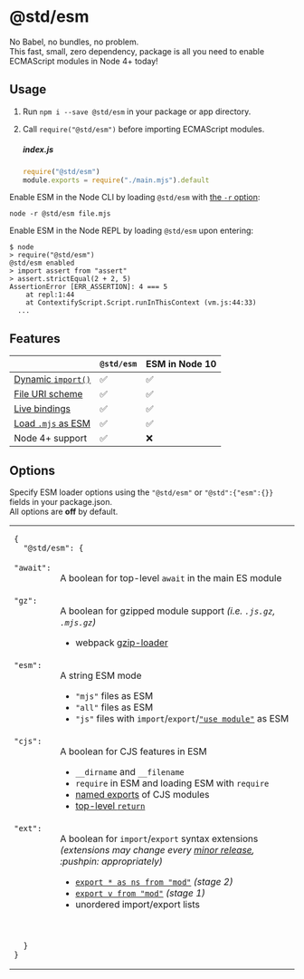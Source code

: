 # @std/esm

No Babel, no bundles, no problem.<br>
This fast, small, zero dependency, package is all you need to enable
ECMAScript modules in Node 4+ today!

Usage
---

  1. Run `npm i --save @std/esm` in your package or app directory.
  2. Call `require("@std/esm")` before importing ECMAScript modules.

     ##### index.js
     ```js
     require("@std/esm")
     module.exports = require("./main.mjs").default
     ```

Enable ESM in the Node CLI by loading `@std/esm` with [the `-r` option](https://nodejs.org/api/cli.html#cli_r_require_module):

```shell
node -r @std/esm file.mjs
```

Enable ESM in the Node REPL by loading `@std/esm` upon entering:

```shell
$ node
> require("@std/esm")
@std/esm enabled
> import assert from "assert"
> assert.strictEqual(2 + 2, 5)
AssertionError [ERR_ASSERTION]: 4 === 5
    at repl:1:44
    at ContextifyScript.Script.runInThisContext (vm.js:44:33)
  ...
```

Features
---

| | `@std/esm` | ESM in Node 10 |
| --- | --- | --- |
| [Dynamic `import()`](https://github.com/tc39/proposal-dynamic-import) | :white_check_mark: | :white_check_mark: |
| [File URI scheme](https://en.wikipedia.org/wiki/File_URI_scheme) | :white_check_mark: | :white_check_mark: |
| [Live bindings](https://ponyfoo.com/articles/es6-modules-in-depth#bindings-not-values) | :white_check_mark: | :white_check_mark: |
| [Load `.mjs` as ESM](https://github.com/nodejs/node-eps/blob/master/002-es-modules.md#32-determining-if-source-is-an-es-module) | :white_check_mark: | :white_check_mark: |
| Node 4+ support | :white_check_mark: | :x: |

Options
---

Specify ESM loader options using the `"@std/esm"` or `"@std":{"esm":{}}` fields in your package.json.<br>
All options are **off** by default.

<table>
<tr>
  <td colspan="2">
  <pre><code>{
  "@std/esm": {</code></pre>
  </td>
</tr>
<tr>
  <td valign="top"><code>"await":</code></td>
  <td><p>A boolean for top-level <code>await</code> in the main ES module</p></td>
</tr>
<tr>
  <td valign="top"><code>"gz":</code></td>
  <td>
    <p>A boolean for gzipped module support <i>(i.e. <code>.js.gz</code>, <code>.mjs.gz</code>)</i></p>
    <ul>
    <li>webpack <a href="https://webpack.js.org/loaders/gzip-loader/">gzip-loader</a></li>
    </ul>
  </td>
</tr>
<tr>
  <td valign="top"><code>"esm":</code></td>
  <td>
    <p>A string ESM mode</p>
    <ul>
    <li><code>"mjs"</code> files as ESM</li>
    <li><code>"all"</code> files as ESM</li>
    <li><code>"js"</code> files with <code>import</code>/<code>export</code>/<a href="https://github.com/tc39/proposal-modules-pragma"><code>"use module"</code></a> as ESM</li>
    </ul>
  </td>
</tr>
<tr>
  <td valign="top"><code>"cjs":</code></td>
  <td>
    <p>A boolean for CJS features in ESM</p>
    <ul>
    <li><code>__dirname</code> and <code>__filename</code></li>
    <li><code>require</code> in ESM and loading ESM with <code>require</code></li>
    <li><a href="https://ponyfoo.com/articles/es6-modules-in-depth#importing-named-exports">named exports</a> of CJS modules</li>
    <li><a href="http://stackoverflow.com/questions/28955047/why-does-a-module-level-return-statement-work-in-node-js/#28955050">top-level <code>return</code></li>
    </ul>
  </td>
</tr>
<tr>
  <td valign="top"><code>"ext":</code></td>
  <td>
    <p>A boolean for <code>import</code>/<code>export</code> syntax extensions<br>
    <i>(extensions may change every <a href="http://semver.org/">minor release</a>, :pushpin: appropriately)</i></p>
    <ul>
    <li><a href="https://github.com/tc39/proposal-export-ns-from"><code>export * as ns from "mod"</code></a> <i>(stage 2)</i></li>
    <li><a href="https://github.com/tc39/proposal-export-default-from"><code>export v from "mod"</code></a> <i>(stage 1)</i></li>
    <li>unordered import/export lists</li>
    </ul>
  </td>
</tr>
<tr>
  <td colspan="2">
  <pre><code>  }
}</code></pre>
  </td>
  </tr>
</table>
